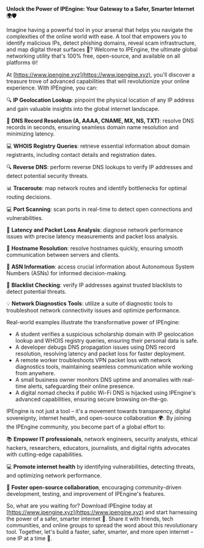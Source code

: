 **Unlock the Power of IPEngine: Your Gateway to a Safer, Smarter Internet 🌍🛡️**

Imagine having a powerful tool in your arsenal that helps you navigate the complexities of the online world with ease. A tool that empowers you to identify malicious IPs, detect phishing domains, reveal scam infrastructure, and map digital threat surfaces 🔐? Welcome to IPEngine, the ultimate global networking utility that's 100% free, open-source, and available on all platforms 🌐!

At [https://www.ipengine.xyz](https://www.ipengine.xyz), you'll discover a treasure trove of advanced capabilities that will revolutionize your online experience. With IPEngine, you can:

🔍 **IP Geolocation Lookup**: pinpoint the physical location of any IP address and gain valuable insights into the global internet landscape.

📡 **DNS Record Resolution (A, AAAA, CNAME, MX, NS, TXT)**: resolve DNS records in seconds, ensuring seamless domain name resolution and minimizing latency.

💻 **WHOIS Registry Queries**: retrieve essential information about domain registrants, including contact details and registration dates.

🔍 **Reverse DNS**: perform reverse DNS lookups to verify IP addresses and detect potential security threats.

📊 **Traceroute**: map network routes and identify bottlenecks for optimal routing decisions.

💻 **Port Scanning**: scan ports in real-time to detect open connections and vulnerabilities.

🔬 **Latency and Packet Loss Analysis**: diagnose network performance issues with precise latency measurements and packet loss analysis.

📍 **Hostname Resolution**: resolve hostnames quickly, ensuring smooth communication between servers and clients.

👀 **ASN Information**: access crucial information about Autonomous System Numbers (ASNs) for informed decision-making.

🚨 **Blacklist Checking**: verify IP addresses against trusted blacklists to detect potential threats.

💡 **Network Diagnostics Tools**: utilize a suite of diagnostic tools to troubleshoot network connectivity issues and optimize performance.

Real-world examples illustrate the transformative power of IPEngine:

* A student verifies a suspicious scholarship domain with IP geolocation lookup and WHOIS registry queries, ensuring their personal data is safe.
* A developer debugs DNS propagation issues using DNS record resolution, resolving latency and packet loss for faster deployment.
* A remote worker troubleshoots VPN packet loss with network diagnostics tools, maintaining seamless communication while working from anywhere.
* A small business owner monitors DNS uptime and anomalies with real-time alerts, safeguarding their online presence.
* A digital nomad checks if public Wi-Fi DNS is hijacked using IPEngine's advanced capabilities, ensuring secure browsing on-the-go.

IPEngine is not just a tool – it's a movement towards transparency, digital sovereignty, internet health, and open-source collaboration 🌍. By joining the IPEngine community, you become part of a global effort to:

📚 **Empower IT professionals**, network engineers, security analysts, ethical hackers, researchers, educators, journalists, and digital rights advocates with cutting-edge capabilities.

💻 **Promote internet health** by identifying vulnerabilities, detecting threats, and optimizing network performance.

👥 **Foster open-source collaboration**, encouraging community-driven development, testing, and improvement of IPEngine's features.

So, what are you waiting for? Download IPEngine today at [https://www.ipengine.xyz](https://www.ipengine.xyz) and start harnessing the power of a safer, smarter internet 🚀. Share it with friends, tech communities, and online groups to spread the word about this revolutionary tool. Together, let's build a faster, safer, smarter, and more open internet – one IP at a time 🔗.